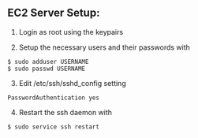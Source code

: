 ## EC2 Server Setup:

1. Login as root using the keypairs

2. Setup the necessary users and their passwords with

```
$ sudo adduser USERNAME
$ sudo passwd USERNAME
```

3. Edit /etc/ssh/sshd_config setting

```
PasswordAuthentication yes
```

4. Restart the ssh daemon with

```
$ sudo service ssh restart
```
